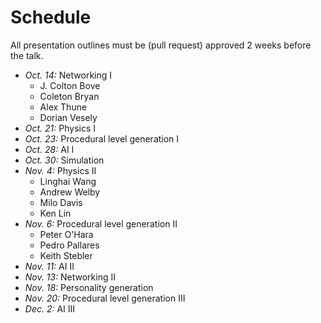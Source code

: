 # Schedule

All presentation outlines must be (pull request) approved 2 weeks before the talk.

* *Oct. 14:* Networking I
	* J. Colton Bove
	* Coleton Bryan
	* Alex Thune
	* Dorian Vesely
* *Oct. 21:* Physics I
* *Oct. 23:* Procedural level generation I
* *Oct. 28:* AI I
* *Oct. 30:* Simulation
* *Nov. 4:* Physics II
	* Linghai Wang
	* Andrew Welby
	* Milo Davis
	* Ken Lin
* *Nov. 6:* Procedural level generation II
	* Peter O'Hara
	* Pedro Pallares
	* Keith Stebler
* *Nov. 11:* AI II
* *Nov. 13:* Networking II
* *Nov. 18:* Personality generation
* *Nov. 20:* Procedural level generation III
* *Dec. 2:* AI III
